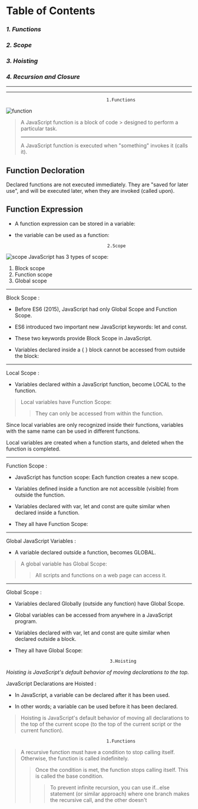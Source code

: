 # **Table of Contents**
### *1. Functions*
### *2. Scope*
### *3. Hoisting*
### *4. Recursion and Closure*

___
___

                                          1.Functions
![function](https://masteringjs.io/assets/logo.png) 

> A JavaScript function is a block of code > designed to perform a particular task.
> ___
>A JavaScript function is executed when  "something" invokes it (calls it).

## Function Decloration

Declared functions are not executed immediately. They are "saved for later use", and will be executed later, when they are invoked (called upon).

## Function Expression

- A function expression can be stored in a variable:
-  the variable can be used as a function:

                                          2.Scope
![scope](https://lh3.googleusercontent.com/proxy/wOcIrKvn-3uP-hKAm5Wx4qdiJlaNCrKTZC2KNMyjdAtfnyUKQ_6QHpMxM-eUTAhC1_dGG5Uv5P16rXPcTxQWIKWm7oMWai7NIbahcmSX3_X-YM9-vMnIS-b2Y2NSlbJxX3GBRfxmmQ_4ikP9HbRQSZPiOxEbT4plz5rHtHVud2_7mFYh=w1200-h630-p-k-no-nu)
JavaScript has 3 types of scope: 
1. Block scope
2. Function scope
3. Global scope

___

Block Scope :

- Before ES6 (2015), JavaScript had only     Global Scope and Function Scope.

- ES6 introduced two important new           JavaScript keywords: let and const.

- These two keywords provide Block Scope in   JavaScript.

- Variables declared inside a { } block      cannot be accessed from outside the block:

___

 Local Scope :
 - Variables declared within a JavaScript function, become LOCAL to the function.

> Local variables have Function Scope:
>> They can only be accessed from within the function.

Since local variables are only recognized inside their functions, variables with the same name can be used in different functions.

Local variables are created when a function starts, and deleted when the function is completed.

 ___
 
 Function Scope :
 
- JavaScript has function scope: Each function creates a new scope.

- Variables defined inside a function are not accessible (visible) from outside the function.

- Variables declared with var, let and const are quite similar when declared inside a function.

- They all have Function Scope:
 
 ___
 
 Global JavaScript Variables :
- A variable declared outside a function, becomes GLOBAL.

> A global variable has Global Scope:
>> All scripts and functions on a web page can access it.

___

 Global Scope :
- Variables declared Globally (outside any function) have Global Scope.

- Global variables can be accessed from anywhere in a JavaScript program.

- Variables declared with var, let and const are quite similar when declared outside a block.

- They all have Global Scope:

                                          3.Hoisting

*Hoisting is JavaScript's default behavior of moving declarations to the top.*

 JavaScript Declarations are Hoisted :
- In JavaScript, a variable can be declared after it has been used.

- In other words; a variable can be used before it has been declared.

> Hoisting is JavaScript's default behavior of moving all declarations to the top of the current scope (to the top of the current script or the current function).

                                          1.Functions
> A recursive function must have a condition to stop calling itself. Otherwise, 
the function is called indefinitely.
>> Once the condition is met, the function stops calling itself. This is called the 
base condition.
>> > To prevent infinite recursion, you can use if...else statement (or similar 
approach) where one branch makes the recursive call, and the other 
doesn't












